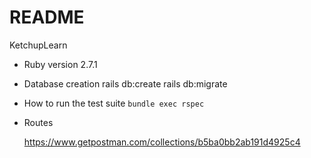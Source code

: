 # README
KetchupLearn

* Ruby version
  2.7.1

* Database creation
  rails db:create
  rails db:migrate


* How to run the test suite
  `bundle exec rspec`

* Routes

  https://www.getpostman.com/collections/b5ba0bb2ab191d4925c4

